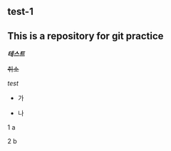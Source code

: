 ## test-1
This is a repository for git practice
---
***테스트***

~~취소~~

<i>test</i>

* 가

* 나

1 a
  
2 b
